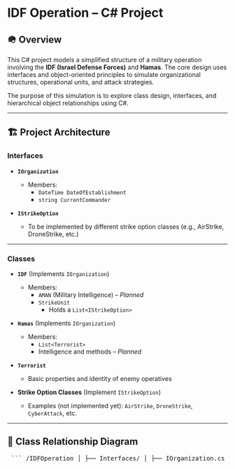 ﻿# IDF Operation – C# Project

## 🪖 Overview

This C# project models a simplified structure of a military operation involving the **IDF (Israel Defense Forces)** and **Hamas**. The core design uses interfaces and object-oriented principles to simulate organizational structures, operational units, and attack strategies.

The purpose of this simulation is to explore class design, interfaces, and hierarchical object relationships using C#.

---

## 🏗️ Project Architecture

### Interfaces

- **`IOrganization`**
  - Members:
    - `DateTime DateOfEstablishment`
    - `string CurrentCommander`

- **`IStrikeOption`**
  - To be implemented by different strike option classes (e.g., AirStrike, DroneStrike, etc.)

---

### Classes

- **`IDF`** (Implements `IOrganization`)
  - Members:
    - `AMAN` (Military Intelligence) – *Planned*
    - `StrikeUnit`
      - Holds a `List<IStrikeOption>`

- **`Hamas`** (Implements `IOrganization`)
  - Members:
    - `List<Terrorist>`
    - Intelligence and methods – *Planned*

- **`Terrorist`**
  - Basic properties and identity of enemy operatives

- **Strike Option Classes** (Implement `IStrikeOption`)
  - Examples (not implemented yet): `AirStrike`, `DroneStrike`, `CyberAttack`, etc.

---

## 🔄 Class Relationship Diagram

<pre> ``` /IDFOperation │ ├── Interfaces/ │ ├── IOrganization.cs │ └── IStrikeOption.cs │ ├── Core/ │ ├── IDF.cs │ ├── Hamas.cs │ ├── AMAN.cs │ ├── StrikeUnit.cs │ ├── Terrorist.cs │ ├── StrikeOptions/ │ ├── AirStrike.cs │ ├── DroneStrike.cs │ └── CyberAttack.cs │ └── README.md ``` </pre>

